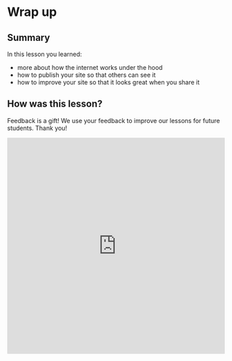 # Wrap up

## Summary

In this lesson you learned:

- more about how the internet works under the hood
- how to publish your site so that others can see it
- how to improve your site so that it looks great when you share it

## How was this lesson?

Feedback is a gift! We use your feedback to improve our lessons for future students. Thank you!

<!-- TODO: Update form -->

<div style="width:100%;height:500px;"><iframe src="https://docs.google.com/forms/d/e/1FAIpQLSdRGq89nkFp3QHHall3P1zO-Cow2_BsVCFWKhQJALrPTVroJA/viewform?usp=send_form&embed=true" frameborder="0" sandbox="allow-scripts allow-popups allow-top-navigation-by-user-activation allow-forms allow-same-origin" allowfullscreen="" style="width: 100%; height: 100%; border-radius: 1px; pointer-events: auto; background-color: white;"></iframe></div>
